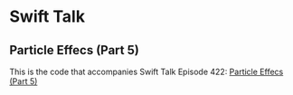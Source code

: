 # Swift Talk
## Particle Effecs (Part 5)

This is the code that accompanies Swift Talk Episode 422: [Particle Effecs (Part 5)](https://talk.objc.io/episodes/S01E422-particle-effects-part-5)
